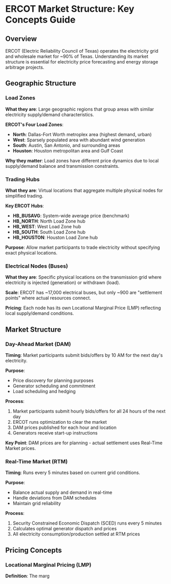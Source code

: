 # ERCOT Market Structure: Key Concepts Guide

## Overview
ERCOT (Electric Reliability Council of Texas) operates the electricity grid and wholesale market for ~90% of Texas. Understanding its market structure is essential for electricity price forecasting and energy storage arbitrage projects.

## Geographic Structure

### Load Zones
**What they are**: Large geographic regions that group areas with similar electricity supply/demand characteristics.

**ERCOT's Four Load Zones**:
- **North**: Dallas-Fort Worth metroplex area (highest demand, urban)
- **West**: Sparsely populated area with abundant wind generation
- **South**: Austin, San Antonio, and surrounding areas
- **Houston**: Houston metropolitan area and Gulf Coast

**Why they matter**: Load zones have different price dynamics due to local supply/demand balance and transmission constraints.

### Trading Hubs
**What they are**: Virtual locations that aggregate multiple physical nodes for simplified trading.

**Key ERCOT Hubs**:
- **HB_BUSAVG**: System-wide average price (benchmark)
- **HB_NORTH**: North Load Zone hub
- **HB_WEST**: West Load Zone hub  
- **HB_SOUTH**: South Load Zone hub
- **HB_HOUSTON**: Houston Load Zone hub

**Purpose**: Allow market participants to trade electricity without specifying exact physical locations.

### Electrical Nodes (Buses)
**What they are**: Specific physical locations on the transmission grid where electricity is injected (generation) or withdrawn (load).

**Scale**: ERCOT has ~17,000 electrical buses, but only ~900 are "settlement points" where actual resources connect.

**Pricing**: Each node has its own Locational Marginal Price (LMP) reflecting local supply/demand conditions.

## Market Structure

### Day-Ahead Market (DAM)
**Timing**: Market participants submit bids/offers by 10 AM for the next day's electricity.

**Purpose**:
- Price discovery for planning purposes
- Generator scheduling and commitment
- Load scheduling and hedging

**Process**:
1. Market participants submit hourly bids/offers for all 24 hours of the next day
2. ERCOT runs optimization to clear the market
3. DAM prices published for each hour and location
4. Generators receive start-up instructions

**Key Point**: DAM prices are for planning - actual settlement uses Real-Time Market prices.

### Real-Time Market (RTM)
**Timing**: Runs every 5 minutes based on current grid conditions.

**Purpose**: 
- Balance actual supply and demand in real-time
- Handle deviations from DAM schedules
- Maintain grid reliability

**Process**:
1. Security Constrained Economic Dispatch (SCED) runs every 5 minutes
2. Calculates optimal generator dispatch and prices
3. All electricity consumption/production settled at RTM prices

## Pricing Concepts

### Locational Marginal Pricing (LMP)
**Definition**: The marg